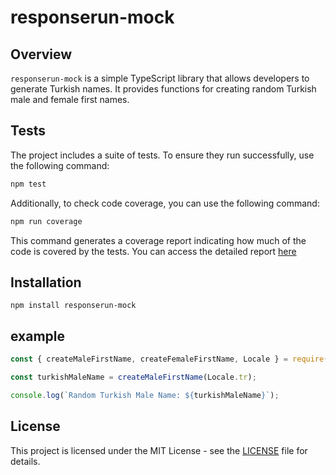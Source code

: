 # responserun-mock

## Overview

`responserun-mock` is a simple TypeScript library that allows developers to generate Turkish names. It provides functions for creating random Turkish male and female first names.

## Tests

The project includes a suite of tests. To ensure they run successfully, use the following command:

```bash
npm test
```

Additionally, to check code coverage, you can use the following command:

```bash
npm run coverage
```

This command generates a coverage report indicating how much of the code is covered by the tests. You can access the detailed report [here](https://responserun.github.io/responserun-mock/)

## Installation
```
npm install responserun-mock
```

## example

```javascript
const { createMaleFirstName, createFemaleFirstName, Locale } = require('responserun-mock');

const turkishMaleName = createMaleFirstName(Locale.tr);

console.log(`Random Turkish Male Name: ${turkishMaleName}`);
```

## License

This project is licensed under the MIT License - see the [LICENSE](LICENSE) file for details.
